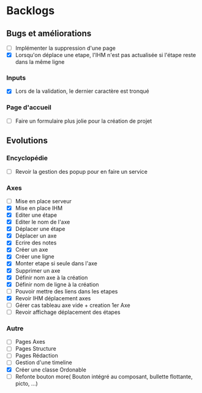  # Backlogs

 ## Bugs et améliorations
 - [ ] Implémenter la suppression d'une page
 - [x] Lorsqu'on déplace une etape, l'IHM n'est pas actualisée si l'étape reste dans la même ligne

 ### Inputs
 - [x] Lors de la validation, le dernier caractère est tronqué

 ### Page d'accueil
 - [ ] Faire un formulaire plus jolie pour la création de projet



 ## Evolutions

 ### Encyclopédie
 - [ ] Revoir la gestion des popup pour en faire un service
 
 ### Axes
 - [ ] Mise en place serveur
 - [x] Mise en place IHM
 - [x] Editer une étape
 - [x] Editer le nom de l'axe
 - [x] Déplacer une étape
 - [x] Déplacer un axe
 - [x] Ecrire des notes
 - [x] Créer un axe
 - [x] Créer une ligne
 - [x] Monter etape si seule dans l'axe
 - [x] Supprimer un axe
 - [x] Définir nom axe à la création
 - [x] Définir nom de ligne à la création
 - [ ] Pouvoir mettre des liens dans les etapes
 - [x] Revoir IHM déplacement axes
 - [ ] Gérer cas tableau axe vide + creation 1er Axe
 - [ ] Revoir affichage déplacement des étapes
 
 ### Autre
 - [ ] Pages Axes
 - [ ] Pages Structure
 - [ ] Pages Rédaction
 - [ ] Gestion d'une timeline
 - [x] Créer une classe Ordonable
 - [ ] Refonte bouton more( Bouton intégré au composant, bullette flottante, picto, ...)
